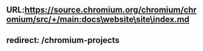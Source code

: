 URL:https://source.chromium.org/chromium/chromium/src/+/main:docs\website\site\index.md
---
redirect: /chromium-projects
---
